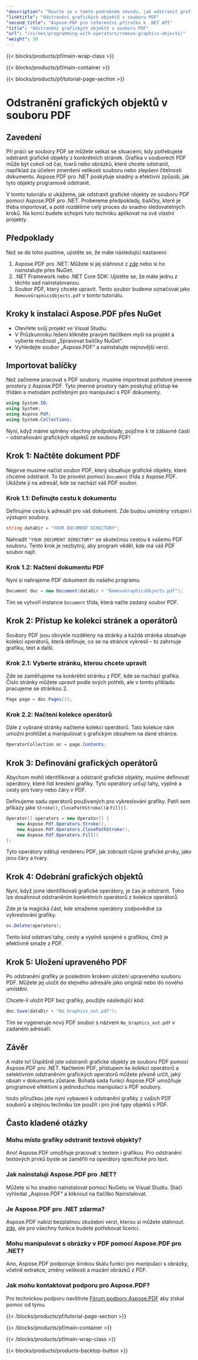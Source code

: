 ```yaml
---
"description": "Naučte se v tomto podrobném návodu, jak odstranit grafické objekty ze souboru PDF pomocí Aspose.PDF pro .NET. Zjednodušte si úlohy manipulace s PDF."
"linktitle": "Odstranění grafických objektů v souboru PDF"
"second_title": "Aspose.PDF pro referenční příručku k .NET API"
"title": "Odstranění grafických objektů v souboru PDF"
"url": "/cs/net/programming-with-operators/remove-graphics-objects/"
"weight": 30
---
```


{{< blocks/products/pf/main-wrap-class >}}

{{< blocks/products/pf/main-container >}}

{{< blocks/products/pf/tutorial-page-section >}}

# Odstranění grafických objektů v souboru PDF

## Zavedení

Při práci se soubory PDF se můžete setkat se situacemi, kdy potřebujete odstranit grafické objekty z konkrétních stránek. Grafika v souborech PDF může být cokoli od čar, tvarů nebo obrázků, které chcete odstranit, například za účelem zmenšení velikosti souboru nebo zlepšení čitelnosti dokumentu. Aspose.PDF pro .NET poskytuje snadný a efektivní způsob, jak tyto objekty programově odstranit.

V tomto tutoriálu si ukážeme, jak odstranit grafické objekty ze souboru PDF pomocí Aspose.PDF pro .NET. Probereme předpoklady, balíčky, které je třeba importovat, a poté rozdělíme celý proces do snadno sledovatelných kroků. Na konci budete schopni tuto techniku aplikovat na své vlastní projekty.

## Předpoklady

Než se do toho pustíme, ujistěte se, že máte následující nastavení:

1. Aspose.PDF pro .NET: Můžete si jej stáhnout z [zde](https://releases.aspose.com/pdf/net/) nebo si ho nainstalujte přes NuGet.
2. .NET Framework nebo .NET Core SDK: Ujistěte se, že máte jednu z těchto sad nainstalovanou.
3. Soubor PDF, který chcete upravit. Tento soubor budeme označovat jako `RemoveGraphicsObjects.pdf` v tomto tutoriálu.

## Kroky k instalaci Aspose.PDF přes NuGet

- Otevřete svůj projekt ve Visual Studiu.
- V Průzkumníku řešení klikněte pravým tlačítkem myši na projekt a vyberte možnost „Spravovat balíčky NuGet“.
- Vyhledejte soubor „Aspose.PDF“ a nainstalujte nejnovější verzi.
  
## Importovat balíčky

Než začneme pracovat s PDF soubory, musíme importovat potřebné jmenné prostory z Aspose.PDF. Tyto jmenné prostory nám poskytují přístup ke třídám a metodám potřebným pro manipulaci s PDF dokumenty.

```csharp
using System.IO;
using System;
using Aspose.Pdf;
using System.Collections;
```

Nyní, když máme splněny všechny předpoklady, pojďme k té zábavné části – odstraňování grafických objektů ze souboru PDF!

## Krok 1: Načtěte dokument PDF

Nejprve musíme načíst soubor PDF, který obsahuje grafické objekty, které chceme odstranit. To lze provést pomocí `Document` třída z Aspose.PDF. Ukážete ji na adresář, kde se nachází váš PDF soubor.

### Krok 1.1: Definujte cestu k dokumentu

Definujme cestu k adresáři pro váš dokument. Zde budou umístěny vstupní i výstupní soubory.

```csharp
string dataDir = "YOUR DOCUMENT DIRECTORY";
```

Nahradit `"YOUR DOCUMENT DIRECTORY"` se skutečnou cestou k vašemu PDF souboru. Tento krok je nezbytný, aby program věděl, kde má váš PDF soubor najít.

### Krok 1.2: Načtení dokumentu PDF

Nyní si nahrajeme PDF dokument do našeho programu.

```csharp
Document doc = new Document(dataDir + "RemoveGraphicsObjects.pdf");
```

Tím se vytvoří instance `Document` třída, která načte zadaný soubor PDF.

## Krok 2: Přístup ke kolekci stránek a operátorů

Soubory PDF jsou obvykle rozděleny na stránky a každá stránka obsahuje kolekci operátorů, která definuje, co se na stránce vykreslí – to zahrnuje grafiku, text a další.

### Krok 2.1: Vyberte stránku, kterou chcete upravit

Zde se zaměřujeme na konkrétní stránku z PDF, kde se nachází grafika. Číslo stránky můžete upravit podle svých potřeb, ale v tomto příkladu pracujeme se stránkou 2.

```csharp
Page page = doc.Pages[2];
```

### Krok 2.2: Načtení kolekce operátorů

Dále z vybrané stránky načteme kolekci operátorů. Tato kolekce nám umožní prohlížet a manipulovat s grafickým obsahem na dané stránce.

```csharp
OperatorCollection oc = page.Contents;
```

## Krok 3: Definování grafických operátorů

Abychom mohli identifikovat a odstranit grafické objekty, musíme definovat operátory, které řídí kreslení grafiky. Tyto operátory určují tahy, výplně a cesty pro tvary nebo čáry v PDF.

Definujeme sadu operátorů používaných pro vykreslování grafiky. Patří sem příkazy jako `Stroke()`, `ClosePathStroke()`a `Fill()`.

```csharp
Operator[] operators = new Operator[] {
    new Aspose.Pdf.Operators.Stroke(),
    new Aspose.Pdf.Operators.ClosePathStroke(),
    new Aspose.Pdf.Operators.Fill()
};
```

Tyto operátory sdělují rendereru PDF, jak zobrazit různé grafické prvky, jako jsou čáry a tvary.

## Krok 4: Odebrání grafických objektů

Nyní, když jsme identifikovali grafické operátory, je čas je odstranit. Toho lze dosáhnout odstraněním konkrétních operátorů z kolekce operátorů.

Zde je ta magická část, kde smažeme operátory zodpovědné za vykreslování grafiky.

```csharp
oc.Delete(operators);
```

Tento kód odstraní tahy, cesty a výplně spojené s grafikou, čímž je efektivně smaže z PDF.

## Krok 5: Uložení upraveného PDF

Po odstranění grafiky je posledním krokem uložení upraveného souboru PDF. Můžete jej uložit do stejného adresáře jako originál nebo do nového umístění.

Chcete-li uložit PDF bez grafiky, použijte následující kód:

```csharp
doc.Save(dataDir + "No_Graphics_out.pdf");
```

Tím se vygeneruje nový PDF soubor s názvem `No_Graphics_out.pdf` v zadaném adresáři.

## Závěr

A máte to! Úspěšně jste odstranili grafické objekty ze souboru PDF pomocí Aspose.PDF pro .NET. Načtením PDF, přístupem ke kolekci operátorů a selektivním odstraněním grafických operátorů můžete přesně určit, jaký obsah v dokumentu zůstane. Bohatá sada funkcí Aspose.PDF umožňuje programově efektivní a jednoduchou manipulaci s PDF soubory.

touto příručkou jste nyní vybaveni k odstranění grafiky z vašich PDF souborů a stejnou techniku lze použít i pro jiné typy objektů v PDF.

## Často kladené otázky

### Mohu místo grafiky odstranit textové objekty?

Ano! Aspose.PDF umožňuje pracovat s textem i grafikou. Pro odstranění textových prvků byste se zaměřili na operátory specifické pro text.

### Jak nainstaluji Aspose.PDF pro .NET?

Můžete si ho snadno nainstalovat pomocí NuGetu ve Visual Studiu. Stačí vyhledat „Aspose.PDF“ a kliknout na tlačítko Nainstalovat.

### Je Aspose.PDF pro .NET zdarma?

Aspose.PDF nabízí bezplatnou zkušební verzi, kterou si můžete stáhnout. [zde](https://releases.aspose.com/), ale pro všechny funkce budete potřebovat licenci.

### Mohu manipulovat s obrázky v PDF pomocí Aspose.PDF pro .NET?

Ano, Aspose.PDF podporuje širokou škálu funkcí pro manipulaci s obrázky, včetně extrakce, změny velikosti a mazání obrázků z PDF.

### Jak mohu kontaktovat podporu pro Aspose.PDF?

Pro technickou podporu navštivte [Fórum podpory Aspose.PDF](https://forum.aspose.com/c/pdf/10) aby získal pomoc od týmu.

{{< /blocks/products/pf/tutorial-page-section >}}

{{< /blocks/products/pf/main-container >}}

{{< /blocks/products/pf/main-wrap-class >}}

{{< blocks/products/products-backtop-button >}}